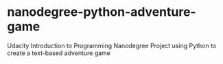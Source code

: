 # nanodegree-python-adventure-game
Udacity Introduction to Programming Nanodegree Project using Python to create a text-based adventure game
